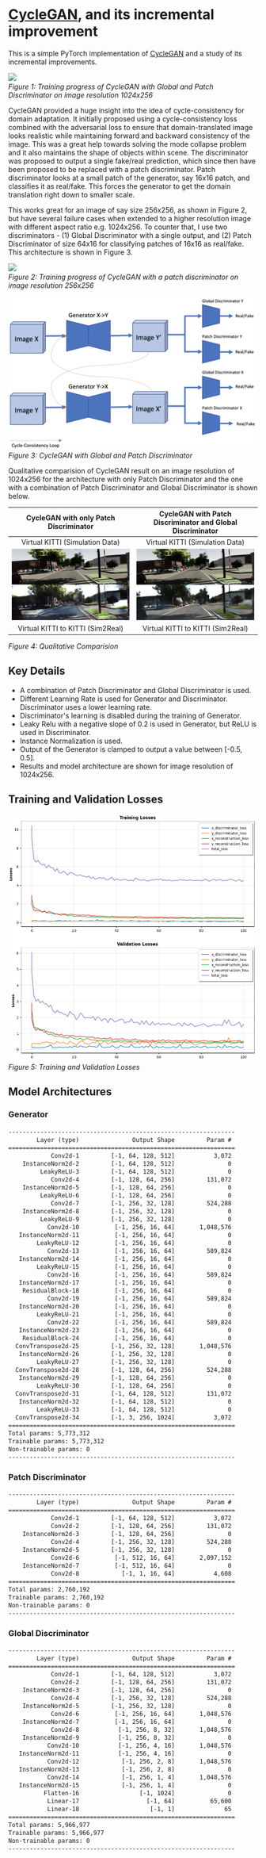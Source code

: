 # [CycleGAN](https://junyanz.github.io/CycleGAN/), and its incremental improvement

This is a simple PyTorch implementation of [CycleGAN](https://junyanz.github.io/CycleGAN/) and a study of its incremental improvements.

![](media/cyclegan_gpatch_and_global_disc_res.gif)   
*Figure 1: Training progress of CycleGAN with Global and Patch Discriminator on image resolution 1024x256*

CycleGAN provided a huge insight into the idea of cycle-consistency for domain adaptation. It initially proposed using a cycle-consistency loss combined with the adversarial loss to ensure that domain-translated image looks realistic while maintaining forward and backward consistency of the image. This was a great help towards solving the mode collapse problem and it also maintains the shape of objects within scene. The discriminator was proposed to output a single fake/real prediction, which since then have been proposed to be replaced with a patch discriminator. Patch discriminator looks at a small patch of the generator, say 16x16 patch, and classifies it as real/fake. This forces the generator to get the domain translation right down to smaller scale.

This works great for an image of say size 256x256, as shown in Figure 2, but have several failure cases when extended to a higher resolution image with different aspect ratio e.g. 1024x256. To counter that, I use two discriminators - (1) Global Discriminator with a single output, and (2) Patch Discriminator of size 64x16 for classifying patches of 16x16 as real/fake. This architecture is shown in Figure 3.

![](media/cyclegan_patch_disc_256x256.gif)   
*Figure 2: Training progress of CycleGAN with a patch discriminator on image resolution 256x256*

![](media/cyclegan_patch_global_disc_bd.png)   
*Figure 3: CycleGAN with Global and Patch Discriminator*

Qualitative comparision of CycleGAN result on an image resolution of 1024x256 for the architecture with only Patch Discriminator and the one with a combination of Patch Discriminator and Global Discriminator is shown below.  

| CycleGAN with only Patch Discriminator |  CycleGAN with Patch Discriminator and Global Discriminator |
|:--------------------------------------:|:-----------------------------------------------------------:|
| Virtual KITTI (Simulation Data)        | Virtual KITTI (Simulation Data)                             |
|![](media/cyclegan_patch_disc_res.png)  | ![](media/cyclegan_patch_global_disc_res.png)               |
| Virtual KITTI to KITTI (Sim2Real)      | Virtual KITTI to KITTI (Sim2Real)                           |   

*Figure 4: Qualitative Comparision*

## Key Details

 - A combination of Patch Discriminator and Global Discriminator is used.  
 - Different Learning Rate is used for Generator and Discriminator. Discriminator uses a lower learning rate.    
 - Discriminator's learning is disabled during the training of Generator.   
 - Leaky Relu with a negative slope of 0.2 is used in Generator, but ReLU is used in Discriminator.  
 - Instance Normalization is used.  
 - Output of the Generator is clamped to output a value between [-0.5, 0.5].  
 - Results and model architecture are shown for image resolution of 1024x256.  

## Training and Validation Losses

![](media/losses.png)   
*Figure 5: Training and Validation Losses*

## Model Architectures

### Generator
```
----------------------------------------------------------------
        Layer (type)               Output Shape         Param #
================================================================
            Conv2d-1         [-1, 64, 128, 512]           3,072
    InstanceNorm2d-2         [-1, 64, 128, 512]               0
         LeakyReLU-3         [-1, 64, 128, 512]               0
            Conv2d-4         [-1, 128, 64, 256]         131,072
    InstanceNorm2d-5         [-1, 128, 64, 256]               0
         LeakyReLU-6         [-1, 128, 64, 256]               0
            Conv2d-7         [-1, 256, 32, 128]         524,288
    InstanceNorm2d-8         [-1, 256, 32, 128]               0
         LeakyReLU-9         [-1, 256, 32, 128]               0
           Conv2d-10          [-1, 256, 16, 64]       1,048,576
   InstanceNorm2d-11          [-1, 256, 16, 64]               0
        LeakyReLU-12          [-1, 256, 16, 64]               0
           Conv2d-13          [-1, 256, 16, 64]         589,824
   InstanceNorm2d-14          [-1, 256, 16, 64]               0
        LeakyReLU-15          [-1, 256, 16, 64]               0
           Conv2d-16          [-1, 256, 16, 64]         589,824
   InstanceNorm2d-17          [-1, 256, 16, 64]               0
    ResidualBlock-18          [-1, 256, 16, 64]               0
           Conv2d-19          [-1, 256, 16, 64]         589,824
   InstanceNorm2d-20          [-1, 256, 16, 64]               0
        LeakyReLU-21          [-1, 256, 16, 64]               0
           Conv2d-22          [-1, 256, 16, 64]         589,824
   InstanceNorm2d-23          [-1, 256, 16, 64]               0
    ResidualBlock-24          [-1, 256, 16, 64]               0
  ConvTranspose2d-25         [-1, 256, 32, 128]       1,048,576
   InstanceNorm2d-26         [-1, 256, 32, 128]               0
        LeakyReLU-27         [-1, 256, 32, 128]               0
  ConvTranspose2d-28         [-1, 128, 64, 256]         524,288
   InstanceNorm2d-29         [-1, 128, 64, 256]               0
        LeakyReLU-30         [-1, 128, 64, 256]               0
  ConvTranspose2d-31         [-1, 64, 128, 512]         131,072
   InstanceNorm2d-32         [-1, 64, 128, 512]               0
        LeakyReLU-33         [-1, 64, 128, 512]               0
  ConvTranspose2d-34         [-1, 3, 256, 1024]           3,072
================================================================
Total params: 5,773,312
Trainable params: 5,773,312
Non-trainable params: 0
----------------------------------------------------------------
```

### Patch Discriminator

```
----------------------------------------------------------------
        Layer (type)               Output Shape         Param #
================================================================
            Conv2d-1         [-1, 64, 128, 512]           3,072
            Conv2d-2         [-1, 128, 64, 256]         131,072
    InstanceNorm2d-3         [-1, 128, 64, 256]               0
            Conv2d-4         [-1, 256, 32, 128]         524,288
    InstanceNorm2d-5         [-1, 256, 32, 128]               0
            Conv2d-6          [-1, 512, 16, 64]       2,097,152
    InstanceNorm2d-7          [-1, 512, 16, 64]               0
            Conv2d-8            [-1, 1, 16, 64]           4,608
================================================================
Total params: 2,760,192
Trainable params: 2,760,192
Non-trainable params: 0
----------------------------------------------------------------
```

### Global Discriminator

```
----------------------------------------------------------------
        Layer (type)               Output Shape         Param #
================================================================
            Conv2d-1         [-1, 64, 128, 512]           3,072
            Conv2d-2         [-1, 128, 64, 256]         131,072
    InstanceNorm2d-3         [-1, 128, 64, 256]               0
            Conv2d-4         [-1, 256, 32, 128]         524,288
    InstanceNorm2d-5         [-1, 256, 32, 128]               0
            Conv2d-6          [-1, 256, 16, 64]       1,048,576
    InstanceNorm2d-7          [-1, 256, 16, 64]               0
            Conv2d-8           [-1, 256, 8, 32]       1,048,576
    InstanceNorm2d-9           [-1, 256, 8, 32]               0
           Conv2d-10           [-1, 256, 4, 16]       1,048,576
   InstanceNorm2d-11           [-1, 256, 4, 16]               0
           Conv2d-12            [-1, 256, 2, 8]       1,048,576
   InstanceNorm2d-13            [-1, 256, 2, 8]               0
           Conv2d-14            [-1, 256, 1, 4]       1,048,576
   InstanceNorm2d-15            [-1, 256, 1, 4]               0
          Flatten-16                 [-1, 1024]               0
           Linear-17                   [-1, 64]          65,600
           Linear-18                    [-1, 1]              65
================================================================
Total params: 5,966,977
Trainable params: 5,966,977
Non-trainable params: 0
----------------------------------------------------------------
```